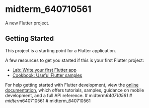 # midterm_640710561

A new Flutter project.

## Getting Started

This project is a starting point for a Flutter application.

A few resources to get you started if this is your first Flutter project:

- [Lab: Write your first Flutter app](https://docs.flutter.dev/get-started/codelab)
- [Cookbook: Useful Flutter samples](https://docs.flutter.dev/cookbook)

For help getting started with Flutter development, view the
[online documentation](https://docs.flutter.dev/), which offers tutorials,
samples, guidance on mobile development, and a full API reference.
#   m i d t e r m _ 6 4 0 7 1 0 5 6 1  
 #   m i d t e r m _ 6 4 0 7 1 0 5 6 1  
 #   m i d t e r m _ 6 4 0 7 1 0 5 6 1  
 